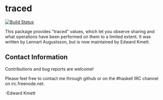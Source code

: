 traced
======

[![Build Status](https://secure.travis-ci.org/ekmett/traced.png?branch=master)](http://travis-ci.org/ekmett/traced)

This package provides "traced" values, which let you observe sharing and what operations have been performed
on them to a limited extent. It was written by Lennart Augustsson, but is now maintained by Edward Kmett.

Contact Information
-------------------

Contributions and bug reports are welcome!

Please feel free to contact me through github or on the #haskell IRC channel on irc.freenode.net.

-Edward Kmett
